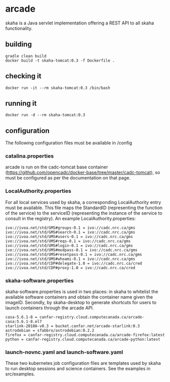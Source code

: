 # arcade

skaha is a Java servlet implementation offering a REST API to all skaha functionality.

## building

```
gradle clean build
docker build -t skaha-tomcat:0.3 -f Dockerfile .
```

## checking it
```
docker run -it --rm skaha-tomcat:0.3 /bin/bash
```

## running it
```
docker run -d --rm skaha-tomcat:0.3
```

## configuration

The following configuration files must be available in /config

### catalina.properties

arcade is run on the cadc-tomcat base container (https://github.com/opencadc/docker-base/tree/master/cadc-tomcat), so must be configured as per the documentation on that page.

### LocalAuthority.properties

For all local services used by skaha, a corresponding LocalAuthority entry must be available.  This file maps the StandardID (representing the function of the service) to the serviceID (representing the instance of the service to consult in the registry).  An example LocalAuthority.properties:

```
ivo://ivoa.net/std/GMS#groups-0.1 = ivo://cadc.nrc.ca/gms
ivo://ivoa.net/std/GMS#search-0.1 = ivo://cadc.nrc.ca/gms
ivo://ivoa.net/std/UMS#users-0.1 = ivo://cadc.nrc.ca/gms
ivo://ivoa.net/std/UMS#reqs-0.1 = ivo://cadc.nrc.ca/gms
ivo://ivoa.net/std/UMS#login-0.1 = ivo://cadc.nrc.ca/gms
ivo://ivoa.net/std/UMS#modpass-0.1 = ivo://cadc.nrc.ca/gms
ivo://ivoa.net/std/UMS#resetpass-0.1 = ivo://cadc.nrc.ca/gms
ivo://ivoa.net/std/UMS#whoami-0.1 = ivo://cadc.nrc.ca/gms
ivo://ivoa.net/std/CDP#delegate-1.0 = ivo://cadc.nrc.ca/cred
ivo://ivoa.net/std/CDP#proxy-1.0 = ivo://cadc.nrc.ca/cred
```

### skaha-software.properties

skaha-software.properties is used in two places:  in skaha to whitelist the available software containers and obtain the container name given the imageID.  Secondly, by skaha-desktop to generate shortcuts for users to launch containers through the arcade API.

```
casa-5.6.1-8 = canfar-registry.cloud.computecanada.ca/arcade-casa:5.6.1-8.el7
starlink-2018A-v0.3 = bucket.canfar.net/arcade-starlink:0.3
astrodebian = sfabbro/astrodebian:0.2.2
firefox = canfar-registry.cloud.computecanada.ca/arcade-firefox:latest
python = canfar-registry.cloud.computecanada.ca/arcade-python:latest
```

### launch-novnc.yaml and launch-software.yaml

These two kubernetes job configuration files are templates used by skaha to run desktop sessions and science containers.  See the examples in src/examples.
